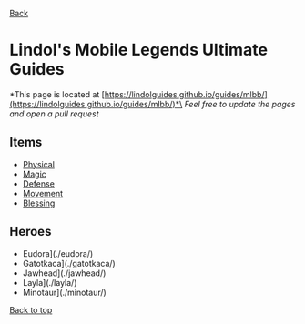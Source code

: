 [Back](../)


# Lindol's Mobile Legends Ultimate Guides

*This page is located at [https://lindolguides.github.io/guides/mlbb/](https://lindolguides.github.io/guides/mlbb/)*\
*Feel free to update the pages and open a pull request*


## Items

- [Physical](./physical/)
- [Magic](./magic/)
- [Defense](./defense/)
- [Movement](./movement/)
- [Blessing](./blessing/)


## Heroes

- Eudora](./eudora/)
- Gatotkaca](./gatotkaca/)
- Jawhead](./jawhead/)
- Layla](./layla/)
- Minotaur](./minotaur/)


[Back to top](./#)
